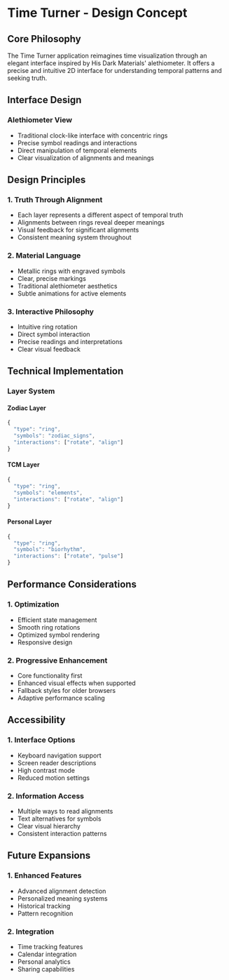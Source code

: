 # Time Turner - Design Concept

## Core Philosophy

The Time Turner application reimagines time visualization through an elegant interface inspired by His Dark Materials' alethiometer. It offers a precise and intuitive 2D interface for understanding temporal patterns and seeking truth.

## Interface Design

### Alethiometer View
- Traditional clock-like interface with concentric rings
- Precise symbol readings and interactions
- Direct manipulation of temporal elements
- Clear visualization of alignments and meanings

## Design Principles

### 1. Truth Through Alignment
- Each layer represents a different aspect of temporal truth
- Alignments between rings reveal deeper meanings
- Visual feedback for significant alignments
- Consistent meaning system throughout

### 2. Material Language
- Metallic rings with engraved symbols
- Clear, precise markings
- Traditional alethiometer aesthetics
- Subtle animations for active elements

### 3. Interactive Philosophy
- Intuitive ring rotation
- Direct symbol interaction
- Precise readings and interpretations
- Clear visual feedback

## Technical Implementation

### Layer System

#### Zodiac Layer
```javascript
{
  "type": "ring",
  "symbols": "zodiac_signs",
  "interactions": ["rotate", "align"]
}
```

#### TCM Layer
```javascript
{
  "type": "ring",
  "symbols": "elements",
  "interactions": ["rotate", "align"]
}
```

#### Personal Layer
```javascript
{
  "type": "ring",
  "symbols": "biorhythm",
  "interactions": ["rotate", "pulse"]
}
```

## Performance Considerations

### 1. Optimization
- Efficient state management
- Smooth ring rotations
- Optimized symbol rendering
- Responsive design

### 2. Progressive Enhancement
- Core functionality first
- Enhanced visual effects when supported
- Fallback styles for older browsers
- Adaptive performance scaling

## Accessibility

### 1. Interface Options
- Keyboard navigation support
- Screen reader descriptions
- High contrast mode
- Reduced motion settings

### 2. Information Access
- Multiple ways to read alignments
- Text alternatives for symbols
- Clear visual hierarchy
- Consistent interaction patterns

## Future Expansions

### 1. Enhanced Features
- Advanced alignment detection
- Personalized meaning systems
- Historical tracking
- Pattern recognition

### 2. Integration
- Time tracking features
- Calendar integration
- Personal analytics
- Sharing capabilities

